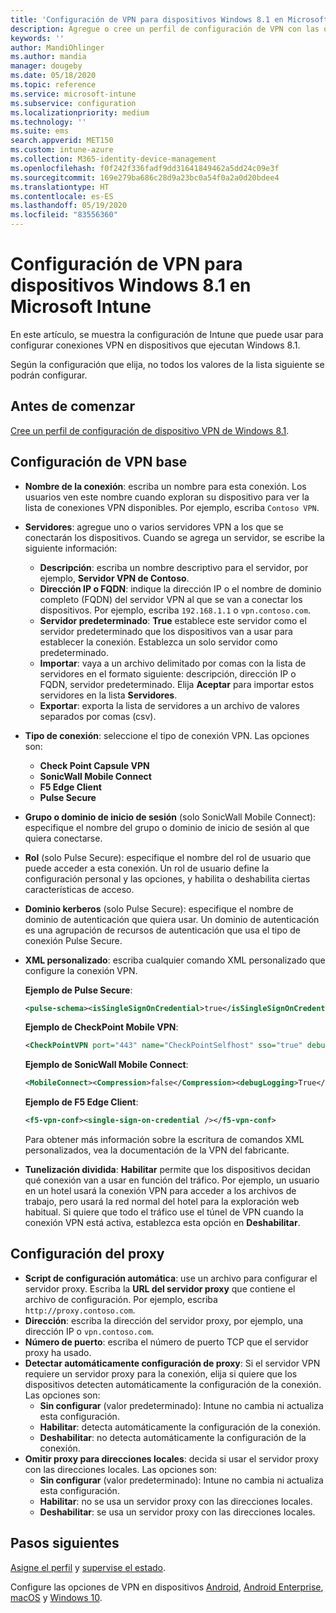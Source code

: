 ```yaml
---
title: 'Configuración de VPN para dispositivos Windows 8.1 en Microsoft Intune: Azure | Microsoft Docs'
description: Agregue o cree un perfil de configuración de VPN con las opciones de configuración de red privada virtual (VPN), incluidos los detalles de conexión, la configuración de proxy con una dirección IP o FQDN y un puerto TCP en Microsoft Intune, en dispositivos que ejecutan Windows 8.1.
keywords: ''
author: MandiOhlinger
ms.author: mandia
manager: dougeby
ms.date: 05/18/2020
ms.topic: reference
ms.service: microsoft-intune
ms.subservice: configuration
ms.localizationpriority: medium
ms.technology: ''
ms.suite: ems
search.appverid: MET150
ms.custom: intune-azure
ms.collection: M365-identity-device-management
ms.openlocfilehash: f0f242f336fadf9dd31641849462a5dd24c09e3f
ms.sourcegitcommit: 169e279ba686c28d9a23bc0a54f0a2a0d20bdee4
ms.translationtype: HT
ms.contentlocale: es-ES
ms.lasthandoff: 05/19/2020
ms.locfileid: "83556360"
---
```

# <a name="add-vpn-settings-on-windows-81-devices-in-microsoft-intune"></a>Configuración de VPN para dispositivos Windows 8.1 en Microsoft Intune

En este artículo, se muestra la configuración de Intune que puede usar para configurar conexiones VPN en dispositivos que ejecutan Windows 8.1.

Según la configuración que elija, no todos los valores de la lista siguiente se podrán configurar.

## <a name="before-you-begin"></a>Antes de comenzar

[Cree un perfil de configuración de dispositivo VPN de Windows 8.1](vpn-settings-configure.md).

## <a name="base-vpn-settings"></a>Configuración de VPN base

- **Nombre de la conexión**: escriba un nombre para esta conexión. Los usuarios ven este nombre cuando exploran su dispositivo para ver la lista de conexiones VPN disponibles. Por ejemplo, escriba `Contoso VPN`.
- **Servidores**: agregue uno o varios servidores VPN a los que se conectarán los dispositivos. Cuando se agrega un servidor, se escribe la siguiente información:
  - **Descripción**: escriba un nombre descriptivo para el servidor, por ejemplo, **Servidor VPN de Contoso**.
  - **Dirección IP o FQDN**: indique la dirección IP o el nombre de dominio completo (FQDN) del servidor VPN al que se van a conectar los dispositivos. Por ejemplo, escriba `192.168.1.1` o `vpn.contoso.com`.
  - **Servidor predeterminado**: **True** establece este servidor como el servidor predeterminado que los dispositivos van a usar para establecer la conexión. Establezca un solo servidor como predeterminado.
  - **Importar**: vaya a un archivo delimitado por comas con la lista de servidores en el formato siguiente: descripción, dirección IP o FQDN, servidor predeterminado. Elija **Aceptar** para importar estos servidores en la lista **Servidores**.
  - **Exportar**: exporta la lista de servidores a un archivo de valores separados por comas (csv).

- **Tipo de conexión**: seleccione el tipo de conexión VPN. Las opciones son:
  - **Check Point Capsule VPN**
  - **SonicWall Mobile Connect**
  - **F5 Edge Client**
  - **Pulse Secure**

<!--- **Fingerprint** (Check Point Capsule VPN only): Specify a string (for example, "Contoso Fingerprint Code") that will be used to verify that the VPN server can be trusted. A fingerprint can be sent to the client so it knows to trust any server that presents the same fingerprint when connecting. If the device doesn't already have the fingerprint, it will prompt the user to trust the VPN server that they are connecting to while showing the fingerprint. (The user manually verifies the fingerprint and chooses **trust** to connect.) --->

- **Grupo o dominio de inicio de sesión** (solo SonicWall Mobile Connect): especifique el nombre del grupo o dominio de inicio de sesión al que quiera conectarse.

- **Rol** (solo Pulse Secure): especifique el nombre del rol de usuario que puede acceder a esta conexión. Un rol de usuario define la configuración personal y las opciones, y habilita o deshabilita ciertas características de acceso.

- **Dominio kerberos** (solo Pulse Secure): especifique el nombre de dominio de autenticación que quiera usar. Un dominio de autenticación es una agrupación de recursos de autenticación que usa el tipo de conexión Pulse Secure.

- **XML personalizado**: escriba cualquier comando XML personalizado que configure la conexión VPN.

  **Ejemplo de Pulse Secure**:

  ```xml
  <pulse-schema><isSingleSignOnCredential>true</isSingleSignOnCredential></pulse-schema>
  ```

  **Ejemplo de CheckPoint Mobile VPN**:

  ```xml
  <CheckPointVPN port="443" name="CheckPointSelfhost" sso="true" debug="3" />
  ```

  **Ejemplo de SonicWall Mobile Connect**:

  ```xml
  <MobileConnect><Compression>false</Compression><debugLogging>True</debugLogging><packetCapture>False</packetCapture></MobileConnect>
  ```

  **Ejemplo de F5 Edge Client**:

  ```xml
  <f5-vpn-conf><single-sign-on-credential /></f5-vpn-conf>
  ```

  Para obtener más información sobre la escritura de comandos XML personalizados, vea la documentación de la VPN del fabricante.

- **Tunelización dividida**: **Habilitar** permite que los dispositivos decidan qué conexión van a usar en función del tráfico. Por ejemplo, un usuario en un hotel usará la conexión VPN para acceder a los archivos de trabajo, pero usará la red normal del hotel para la exploración web habitual. Si quiere que todo el tráfico use el túnel de VPN cuando la conexión VPN está activa, establezca esta opción en **Deshabilitar**.

## <a name="proxy-settings"></a>Configuración del proxy

- **Script de configuración automática**: use un archivo para configurar el servidor proxy. Escriba la **URL del servidor proxy** que contiene el archivo de configuración. Por ejemplo, escriba `http://proxy.contoso.com`.
- **Dirección**: escriba la dirección del servidor proxy, por ejemplo, una dirección IP o `vpn.contoso.com`.
- **Número de puerto**: escriba el número de puerto TCP que el servidor proxy ha usado.
- **Detectar automáticamente configuración de proxy**: Si el servidor VPN requiere un servidor proxy para la conexión, elija si quiere que los dispositivos detecten automáticamente la configuración de la conexión. Las opciones son:
  - **Sin configurar** (valor predeterminado): Intune no cambia ni actualiza esta configuración.
  - **Habilitar**: detecta automáticamente la configuración de la conexión.
  - **Deshabilitar**: no detecta automáticamente la configuración de la conexión.
- **Omitir proxy para direcciones locales**: decida si usar el servidor proxy con las direcciones locales. Las opciones son:
  - **Sin configurar** (valor predeterminado): Intune no cambia ni actualiza esta configuración.
  - **Habilitar**: no se usa un servidor proxy con las direcciones locales.
  - **Deshabilitar**: se usa un servidor proxy con las direcciones locales.

## <a name="next-steps"></a>Pasos siguientes

[Asigne el perfil](device-profile-assign.md) y [supervise el estado](device-profile-monitor.md).

Configure las opciones de VPN en dispositivos [Android](vpn-settings-android.md), [Android Enterprise](vpn-settings-android-enterprise.md), [macOS](vpn-settings-macos.md) y [Windows 10](vpn-settings-windows-10.md).
